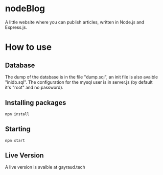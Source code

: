 # nodeBlog

A little website where you can publish articles, written in Node.js and Express.js.


# How to use

## Database
The dump of the database is in the file "dump.sql", an init file is also avaible "inidb.sql". The configuration for the mysql user is in server.js (by default it's "root" and no password).

## Installing packages
```
npm install
```

## Starting
```
npm start
```

## Live Version
A live version is avaible at gayraud.tech
